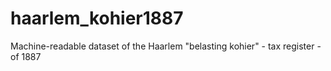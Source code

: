 # haarlem_kohier1887
Machine-readable dataset of the Haarlem "belasting kohier" - tax register - of 1887
